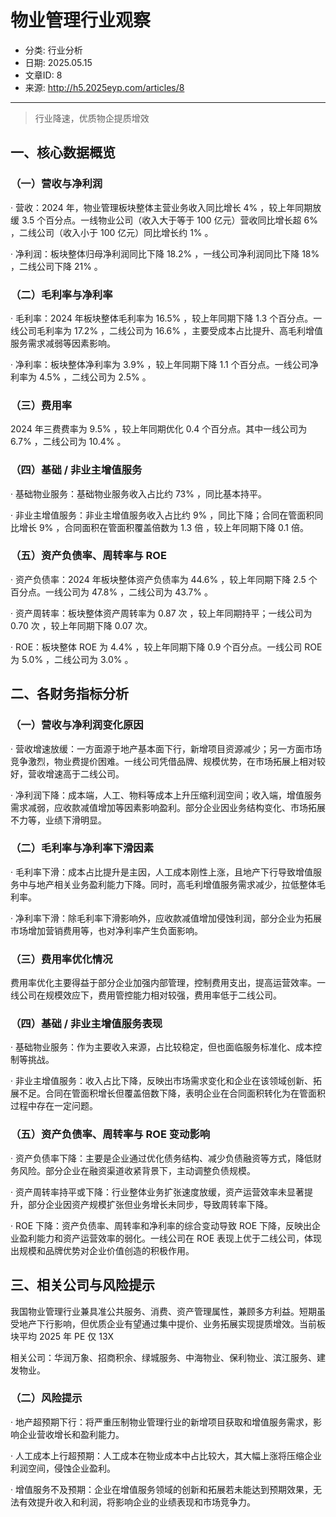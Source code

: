 # 物业管理行业观察

- 分类: 行业分析
- 日期: 2025.05.15
- 文章ID: 8
- 来源: http://h5.2025eyp.com/articles/8

---

> 行业降速，优质物企提质增效

## 一、核心数据概览

### （一）营收与净利润

· 营收：2024 年，物业管理板块整体主营业务收入同比增长 4% ，较上年同期放缓 3.5 个百分点。一线物业公司（收入大于等于 100 亿元）营收同比增长超 6% ，二线公司（收入小于 100 亿元）同比增长约 1% 。

· 净利润：板块整体归母净利润同比下降 18.2% ，一线公司净利润同比下降 18% ，二线公司下降 21% 。

### （二）毛利率与净利率

· 毛利率：2024 年板块整体毛利率为 16.5% ，较上年同期下降 1.3 个百分点。一线公司毛利率为 17.2% ，二线公司为 16.6% ，主要受成本占比提升、高毛利增值服务需求减弱等因素影响。

· 净利率：板块整体净利率为 3.9% ，较上年同期下降 1.1 个百分点。一线公司净利率为 4.5% ，二线公司为 2.5% 。

### （三）费用率

2024 年三费费率为 9.5% ，较上年同期优化 0.4 个百分点。其中一线公司为 6.7% ，二线公司为 10.4% 。

### （四）基础 / 非业主增值服务

· 基础物业服务：基础物业服务收入占比约 73% ，同比基本持平。

· 非业主增值服务：非业主增值服务收入占比约 9% ，同比下降；合同在管面积同比增长 9% ，合同面积在管面积覆盖倍数为 1.3 倍 ，较上年同期下降 0.1 倍。

### （五）资产负债率、周转率与 ROE

· 资产负债率：2024 年板块整体资产负债率为 44.6% ，较上年同期下降 2.5 个百分点。一线公司为 47.8% ，二线公司为 43.7% 。

· 资产周转率：板块整体资产周转率为 0.87 次 ，较上年同期持平；一线公司为 0.70 次 ，较上年同期下降 0.07 次。

· ROE：板块整体 ROE 为 4.4% ，较上年同期下降 0.9 个百分点。一线公司 ROE 为 5.0% ，二线公司为 3.0% 。

## 二、各财务指标分析

### （一）营收与净利润变化原因

· 营收增速放缓：一方面源于地产基本面下行，新增项目资源减少；另一方面市场竞争激烈，物业费提价困难。一线公司凭借品牌、规模优势，在市场拓展上相对较好，营收增速高于二线公司。

· 净利润下降：成本端，人工、物料等成本上升压缩利润空间；收入端，增值服务需求减弱，应收款减值增加等因素影响盈利。部分企业因业务结构变化、市场拓展不力等，业绩下滑明显。

### （二）毛利率与净利率下滑因素

· 毛利率下滑：成本占比提升是主因，人工成本刚性上涨，且地产下行导致增值服务中与地产相关业务盈利能力下降。同时，高毛利增值服务需求减少，拉低整体毛利率。

· 净利率下滑：除毛利率下滑影响外，应收款减值增加侵蚀利润，部分企业为拓展市场增加营销费用等，也对净利率产生负面影响。

### （三）费用率优化情况

费用率优化主要得益于部分企业加强内部管理，控制费用支出，提高运营效率。一线公司在规模效应下，费用管控能力相对较强，费用率低于二线公司。

### （四）基础 / 非业主增值服务表现

· 基础物业服务：作为主要收入来源，占比较稳定，但也面临服务标准化、成本控制等挑战。

· 非业主增值服务：收入占比下降，反映出市场需求变化和企业在该领域创新、拓展不足。合同在管面积增长但覆盖倍数下降，表明企业在合同面积转化为在管面积过程中存在一定问题。

### （五）资产负债率、周转率与 ROE 变动影响

· 资产负债率下降：主要是企业通过优化债务结构、减少负债融资等方式，降低财务风险。部分企业在融资渠道收紧背景下，主动调整负债规模。

· 资产周转率持平或下降：行业整体业务扩张速度放缓，资产运营效率未显著提升，部分企业因资产规模扩张但业务增长未同步，导致周转率下降。

· ROE 下降：资产负债率、周转率和净利率的综合变动导致 ROE 下降，反映出企业盈利能力和资产运营效率的弱化。一线公司在 ROE 表现上优于二线公司，体现出规模和品牌优势对企业价值创造的积极作用。

## 三、相关公司与风险提示

我国物业管理行业兼具准公共服务、消费、资产管理属性，兼顾多方利益。短期虽受地产下行影响，但优质企业有望通过集中提价、业务拓展实现提质增效。当前板块平均 2025 年 PE 仅 13X

相关公司：华润万象、招商积余、绿城服务、中海物业、保利物业、滨江服务、建发物业。

### （二）风险提示

· 地产超预期下行：将严重压制物业管理行业的新增项目获取和增值服务需求，影响企业营收增长和盈利能力。

· 人工成本上行超预期：人工成本在物业成本中占比较大，其大幅上涨将压缩企业利润空间，侵蚀企业盈利。

· 增值服务不及预期：企业在增值服务领域的创新和拓展若未能达到预期效果，无法有效提升收入和利润，将影响企业的业绩表现和市场竞争力。
